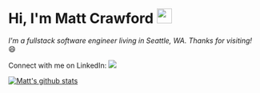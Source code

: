 # Hi, I'm Matt Crawford <img src="https://raw.githubusercontent.com/MartinHeinz/MartinHeinz/master/wave.gif" width="30px">

*I'm a fullstack software engineer living in Seattle, WA. Thanks for visiting!* :smile:

Connect with me on LinkedIn: <img src="https://img.shields.io/badge/LinkedIn-0077B5?style=for-the-badge&logo=linkedin&logoColor=white"></img>

[![Matt's github stats](https://github-readme-stats.vercel.app/api?username=macrawford&count_private=true&hide=stars&show_icons=true&theme=calm)](https://github.com/macrawford/github-readme-stats)
<!--
**macrawford/macrawford** is a ✨ _special_ ✨ repository because its `README.md` (this file) appears on your GitHub profile.

Here are some ideas to get you started:

- 🔭 I’m currently working on ...
- 🌱 I’m currently learning ...
- 👯 I’m looking to collaborate on ...
- 🤔 I’m looking for help with ...
- 💬 Ask me about ...
- 📫 How to reach me: ...
- 😄 Pronouns: ...
- ⚡ Fun fact: ...
-->
